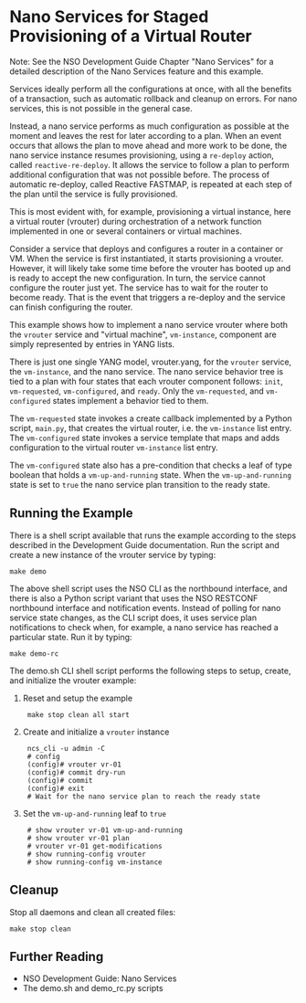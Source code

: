 Nano Services for Staged Provisioning of a Virtual Router
=========================================================

Note: See the NSO Development Guide Chapter "Nano Services" for a detailed
description of the Nano Services feature and this example.

Services ideally perform all the configurations at once, with all the benefits
of a transaction, such as automatic rollback and cleanup on errors. For nano
services, this is not possible in the general case.

Instead, a nano service performs as much configuration as possible at the
moment and leaves the rest for later according to a plan. When an event occurs
that allows the plan to move ahead and more work to be done, the nano service
instance resumes provisioning, using a `re-deploy` action, called
`reactive-re-deploy`. It allows the service to follow a plan to perform
additional configuration that was not possible before. The process of automatic
re-deploy, called Reactive FASTMAP, is repeated at each step of the plan until
the service is fully provisioned.

This is most evident with, for example, provisioning a virtual instance, here a
virtual router (vrouter) during orchestration of a network function implemented
in one or several containers or virtual machines.

Consider a service that deploys and configures a router in a container or VM.
When the service is first instantiated, it starts provisioning a vrouter.
However, it will likely take some time before the vrouter has booted up and is
ready to accept the new configuration. In turn, the service cannot configure
the router just yet. The service has to wait for the router to become ready.
That is the event that triggers a re-deploy and the service can finish
configuring the router.

This example shows how to implement a nano service vrouter where both the
`vrouter` service and "virtual machine", `vm-instance`, component are simply
represented by entries in YANG lists.

There is just one single YANG model, vrouter.yang, for the `vrouter` service,
the `vm-instance`, and the nano service. The nano service behavior tree is tied
to a plan with four states that each vrouter component follows: `init`,
`vm-requested`, `vm-configured`, and `ready`. Only the `vm-requested`, and
`vm-configured` states implement a behavior tied to them.

The `vm-requested` state invokes a create callback implemented by a Python
script, `main.py`, that creates the virtual router, i.e. the `vm-instance` list
entry. The `vm-configured` state invokes a service template that maps and adds
configuration to the virtual router `vm-instance` list entry.

The `vm-configured` state also has a pre-condition that checks a leaf of type
boolean that holds a `vm-up-and-running` state. When the `vm-up-and-running`
state is set to `true` the nano service plan transition to the ready state.

Running the Example
-------------------

There is a shell script available that runs the example according to the
steps described in the Development Guide documentation. Run the script and
create a new instance of the vrouter service by typing:

    make demo

The above shell script uses the NSO CLI as the northbound interface, and there
is also a Python script variant that uses the NSO RESTCONF northbound interface
and notification events. Instead of polling for nano service state changes, as
the CLI script does, it uses service plan notifications to check when, for
example, a nano service has reached a particular state. Run it by typing:

    make demo-rc

The demo.sh CLI shell script performs the following steps to setup, create,
and initialize the vrouter example:

1. Reset and setup the example

        make stop clean all start

2. Create and initialize a `vrouter` instance

        ncs_cli -u admin -C
        # config
        (config)# vrouter vr-01
        (config)# commit dry-run
        (config)# commit
        (config)# exit
        # Wait for the nano service plan to reach the ready state

3. Set the `vm-up-and-running` leaf to `true`

        # show vrouter vr-01 vm-up-and-running
        # show vrouter vr-01 plan
        # vrouter vr-01 get-modifications
        # show running-config vrouter
        # show running-config vm-instance

Cleanup
-------

Stop all daemons and clean all created files:

    make stop clean

Further Reading
---------------

+ NSO Development Guide: Nano Services
+ The demo.sh and demo_rc.py scripts

